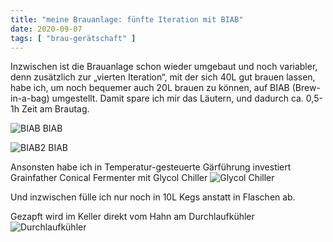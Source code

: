 ```yaml
---
title: "meine Brauanlage: fünfte Iteration mit BIAB"
date: 2020-09-07
tags: [ "brau-gerätschaft" ]
---
```


Inzwischen ist die Brauanlage schon wieder umgebaut und noch variabler, denn zusätzlich zur „vierten Iteration“, mit der
sich 40L gut brauen lassen, habe ich, um noch bequemer auch 20L brauen zu können, auf BIAB (Brew-in-a-bag) umgestellt.
Damit spare ich mir das Läutern, und dadurch ca. 0,5-1h Zeit am Brautag.

![BIAB](/images/IMG_4770.jpeg)
BIAB

![BIAB2](/images/IMG_4841.jpeg)
BIAB

Ansonsten habe ich in Temperatur-gesteuerte Gärführung investiert Grainfather Conical Fermenter mit Glycol
Chiller ![Glycol Chiller](/images/IMG_4784.jpeg)

Und inzwischen fülle ich nur noch in 10L Kegs anstatt in Flaschen ab.

Gezapft wird im Keller direkt vom Hahn am Durchlaufkühler ![Durchlaufkühler](/images/IMG_4953.jpeg)

